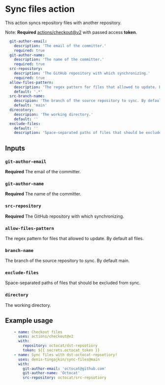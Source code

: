 # Sync files action

This action syncs repository files with another repository.

Note: **Required** [actions/checkout@v2](https://github.com/actions/checkout) with passed access **token**.


```yaml
  git-author-email:
    description: 'The email of the committer.'
    required: true
  git-author-name:
    description: 'The name of the committer.'
    required: true
  src-repository:
    description: 'The GitHub repository with which synchronizing.'
    required: true
  allow-files-pattern:
    description: 'The regex pattern for files that allowed to update. By default all files.'
    default: '.*'
  src-branch-name:
    descripion: 'The branch of the source repository to sync. By default main.'
    default: 'main'
  direcotory:
    descripion: 'The working directory.'
    default: ''
  exclude-files:
    default: ''
    description: 'Space-separated paths of files that should be excluded from sync.'
```

## Inputs

### `git-author-email`

**Required** The email of the committer.

### `git-author-name`

**Required** The name of the committer.

### `src-repository`

**Required** The GitHub repository with which synchronizing.

### `allow-files-pattern`

The regex pattern for files that allowed to update. By default all files.

### `branch-name`

The branch of the source repository to sync. By default main.

### `exclude-files`

Space-separated paths of files that should be excluded from sync.


### `directory`

The working directory.


## Example usage
```yaml
    - name: Checkout files
      uses: actions/checkout@v2
      with:
        repository: octocat/dst-repsotiory
        token: ${{ secrets.octocat_token }}
    - name: Sync files with dst-octocat-repsotiory!
      uses: denis-tingajkin/sync-files@main
      with:
        git-author-email: 'octocat@github.com'
        git-author-name: 'Octocat'
        src-repository: octocat/src-repsotiory
 ```
